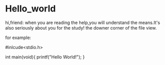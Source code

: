 # Hello_world
hi,friend:
  when you are reading the help,you will understand the means.It's also seriously about you for the study!
  the downer corner of the file view.
 
 for example:
 
#inlcude<stdio.h>

int main(void){
  printf("Hello World!");
}
